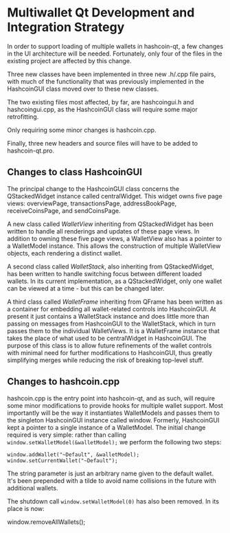 Multiwallet Qt Development and Integration Strategy
===================================================

In order to support loading of multiple wallets in hashcoin-qt, a few changes in the UI architecture will be needed.
Fortunately, only four of the files in the existing project are affected by this change.

Three new classes have been implemented in three new .h/.cpp file pairs, with much of the functionality that was previously
implemented in the HashcoinGUI class moved over to these new classes.

The two existing files most affected, by far, are hashcoingui.h and hashcoingui.cpp, as the HashcoinGUI class will require
some major retrofitting.

Only requiring some minor changes is hashcoin.cpp.

Finally, three new headers and source files will have to be added to hashcoin-qt.pro.

Changes to class HashcoinGUI
---------------------------
The principal change to the HashcoinGUI class concerns the QStackedWidget instance called centralWidget.
This widget owns five page views: overviewPage, transactionsPage, addressBookPage, receiveCoinsPage, and sendCoinsPage.

A new class called *WalletView* inheriting from QStackedWidget has been written to handle all renderings and updates of
these page views. In addition to owning these five page views, a WalletView also has a pointer to a WalletModel instance.
This allows the construction of multiple WalletView objects, each rendering a distinct wallet.

A second class called *WalletStack*, also inheriting from QStackedWidget, has been written to handle switching focus between
different loaded wallets. In its current implementation, as a QStackedWidget, only one wallet can be viewed at a time -
but this can be changed later.

A third class called *WalletFrame* inheriting from QFrame has been written as a container for embedding all wallet-related
controls into HashcoinGUI. At present it just contains a WalletStack instance and does little more than passing on messages
from HashcoinGUI to the WalletStack, which in turn passes them to the individual WalletViews. It is a WalletFrame instance
that takes the place of what used to be centralWidget in HashcoinGUI. The purpose of this class is to allow future
refinements of the wallet controls with minimal need for further modifications to HashcoinGUI, thus greatly simplifying
merges while reducing the risk of breaking top-level stuff.

Changes to hashcoin.cpp
----------------------
hashcoin.cpp is the entry point into hashcoin-qt, and as such, will require some minor modifications to provide hooks for
multiple wallet support. Most importantly will be the way it instantiates WalletModels and passes them to the
singleton HashcoinGUI instance called window. Formerly, HashcoinGUI kept a pointer to a single instance of a WalletModel.
The initial change required is very simple: rather than calling `window.setWalletModel(&walletModel);` we perform the
following two steps:

	window.addWallet("~Default", &walletModel);
	window.setCurrentWallet("~Default");

The string parameter is just an arbitrary name given to the default wallet. It's been prepended with a tilde to avoid name collisions in the future with additional wallets.

The shutdown call `window.setWalletModel(0)` has also been removed. In its place is now:

window.removeAllWallets();
